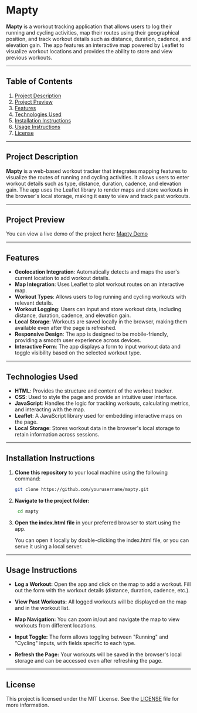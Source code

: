 # Mapty

**Mapty** is a workout tracking application that allows users to log their running and cycling activities, map their routes using their geographical position, and track workout details such as distance, duration, cadence, and elevation gain. The app features an interactive map powered by Leaflet to visualize workout locations and provides the ability to store and view previous workouts.

---

## Table of Contents

1. [Project Description](#project-description)
2. [Project Preview](#project-preview)
3. [Features](#features)
4. [Technologies Used](#technologies-used)
5. [Installation Instructions](#installation-instructions)
6. [Usage Instructions](#usage-instructions)
7. [License](#license)

---

## Project Description

**Mapty** is a web-based workout tracker that integrates mapping features to visualize the routes of running and cycling activities. It allows users to enter workout details such as type, distance, duration, cadence, and elevation gain. The app uses the Leaflet library to render maps and store workouts in the browser's local storage, making it easy to view and track past workouts.

---

## Project Preview

You can view a live demo of the project here: [Mapty Demo](https://fitmappy.netlify.app/)

---

## Features

- **Geolocation Integration**: Automatically detects and maps the user's current location to add workout details.
- **Map Integration**: Uses Leaflet to plot workout routes on an interactive map.
- **Workout Types**: Allows users to log running and cycling workouts with relevant details.
- **Workout Logging**: Users can input and store workout data, including distance, duration, cadence, and elevation gain.
- **Local Storage**: Workouts are saved locally in the browser, making them available even after the page is refreshed.
- **Responsive Design**: The app is designed to be mobile-friendly, providing a smooth user experience across devices.
- **Interactive Form**: The app displays a form to input workout data and toggle visibility based on the selected workout type.

---

## Technologies Used

- **HTML**: Provides the structure and content of the workout tracker.
- **CSS**: Used to style the page and provide an intuitive user interface.
- **JavaScript**: Handles the logic for tracking workouts, calculating metrics, and interacting with the map.
- **Leaflet**: A JavaScript library used for embedding interactive maps on the page.
- **Local Storage**: Stores workout data in the browser's local storage to retain information across sessions.

---

## Installation Instructions

1. **Clone this repository** to your local machine using the following command:

   ```bash
   git clone https://github.com/yourusername/mapty.git
   ```

2. **Navigate to the project folder:**

   ```bash
    cd mapty

   ```

3. **Open the index.html file** in your preferred browser to start using the app.

   You can open it locally by double-clicking the index.html file, or you can serve it using a local server.

---

## Usage Instructions

- **Log a Workout:** Open the app and click on the map to add a workout. Fill out the form with the workout details (distance, duration, cadence, etc.).

- **View Past Workouts:** All logged workouts will be displayed on the map and in the workout list.

- **Map Navigation:** You can zoom in/out and navigate the map to view workouts from different locations.

- **Input Toggle:** The form allows toggling between "Running" and "Cycling" inputs, with fields specific to each type.

- **Refresh the Page:** Your workouts will be saved in the browser's local storage and can be accessed even after refreshing the page.

---

## License

This project is licensed under the MIT License. See the [LICENSE](./LICENSE) file for more information.
